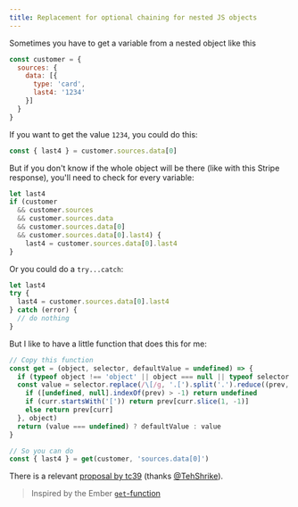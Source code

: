 ```yaml
---
title: Replacement for optional chaining for nested JS objects
---
```


Sometimes you have to get a variable from a nested object like this

```js
const customer = {
  sources: {
    data: [{
      type: 'card',
      last4: '1234'
    }]
  }
}
```

If you want to get the value `1234`, you could do this:

```js
const { last4 } = customer.sources.data[0]
```

But if you don't know if the whole object will be there (like with this Stripe response), you'll need to check for every variable:

```js
let last4
if (customer
  && customer.sources
  && customer.sources.data
  && customer.sources.data[0]
  && customer.sources.data[0].last4) {
    last4 = customer.sources.data[0].last4
}
```

Or you could do a `try...catch`:

```js
let last4
try {
  last4 = customer.sources.data[0].last4
} catch (error) {
  // do nothing
}
```

But I like to have a little function that does this for me:

```js
// Copy this function
const get = (object, selector, defaultValue = undefined) => {
  if (typeof object !== 'object' || object === null || typeof selector !== 'string') return defaultValue
  const value = selector.replace(/\[/g, '.[').split('.').reduce((prev, curr) => {
    if ([undefined, null].indexOf(prev) > -1) return undefined
    if (curr.startsWith('[')) return prev[curr.slice(1, -1)]
    else return prev[curr]
  }, object)
  return (value === undefined) ? defaultValue : value
}

// So you can do
const { last4 } = get(customer, 'sources.data[0]')
```

There is a relevant [proposal by tc39](https://github.com/tc39/proposal-optional-chaining) (thanks [@TehShrike](https://x.com/TehShrike/status/1058093341861179393)).

> Inspired by the Ember [`get`-function](https://emberjs.com/api/ember/3.5/functions/@ember%2Fobject/get)

